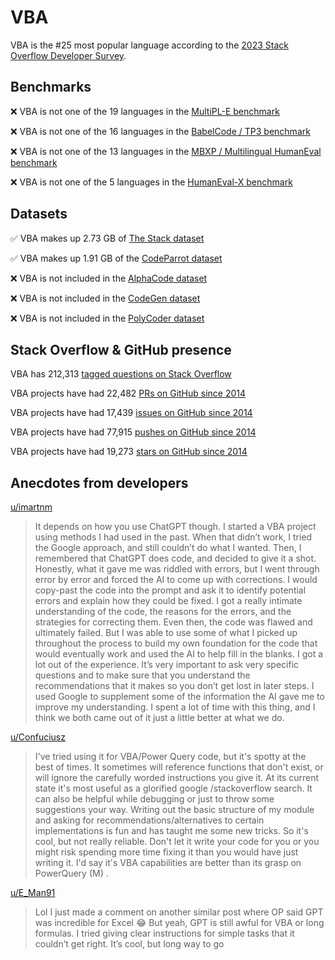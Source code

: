 # VBA

VBA is the #25 most popular language according to the [2023 Stack Overflow Developer Survey](https://survey.stackoverflow.co/2023/#section-most-popular-technologies-programming-scripting-and-markup-languages).

## Benchmarks

❌ VBA is not one of the 19 languages in the [MultiPL-E benchmark](https://blog.pearai.dev/an-introduction-to-code-llm-benchmarks-for-software-engineers/#:~:text=couple%20notable%20mentions-,4.%20MultiPL%2DE,-Creator%3A%20Northeastern)

❌ VBA is not one of the 16 languages in the [BabelCode / TP3 benchmark](https://blog.pearai.dev/an-introduction-to-code-llm-benchmarks-for-software-engineers/#:~:text=amazon%2Dscience/mxeval-,12.%20BabelCode%20/%20TP3,-Creator%3A%20Google)

❌ VBA is not one of the 13 languages in the [MBXP / Multilingual HumanEval benchmark](https://blog.pearai.dev/an-introduction-to-code-llm-benchmarks-for-software-engineers/#:~:text=11.%20MBXP%20/%20Multilingual%20HumanEval)

❌ VBA is not one of the 5 languages in the [HumanEval-X benchmark](https://blog.pearai.dev/an-introduction-to-code-llm-benchmarks-for-software-engineers/#:~:text=Some%20multilingual%C2%A0benchmarks-,10.%20HumanEval%2DX,-Creator%3A%20Tsinghua)

## Datasets

✅ VBA makes up 2.73 GB of [The Stack dataset](https://arxiv.org/abs/2211.15533)

✅ VBA makes up 1.91 GB of the [CodeParrot dataset](https://huggingface.co/datasets/codeparrot/github-code)

❌ VBA is not included in the [AlphaCode dataset](https://arxiv.org/abs/2203.07814)

❌ VBA is not included in the [CodeGen dataset](https://arxiv.org/abs/2203.13474)

❌ VBA is not included in the [PolyCoder dataset](https://arxiv.org/abs/2202.13169)

## Stack Overflow & GitHub presence

VBA has 212,313 [tagged questions on Stack Overflow](https://stackoverflow.com/tags)

VBA projects have had 22,482 [PRs on GitHub since 2014](https://madnight.github.io/githut/#/pull_requests/2023/3)

VBA projects have had 17,439 [issues on GitHub since 2014](https://madnight.github.io/githut/#/issues/2023/3)

VBA projects have had 77,915 [pushes on GitHub since 2014](https://madnight.github.io/githut/#/pushes/2023/3)

VBA projects have had 19,273 [stars on GitHub since 2014](https://madnight.github.io/githut/#/stars/2023/3)

## Anecdotes from developers

[u/imartnm](https://www.reddit.com/r/vba/comments/108zy8k/comment/j3zcukr/?utm_source=share&utm_medium=web2x&context=3)
> It depends on how you use ChatGPT though. I started a VBA project using methods I had used in the past. When that didn’t work, I tried the Google approach, and still couldn’t do what I wanted. Then, I remembered that ChatGPT does code, and decided to give it a shot. Honestly, what it gave me was riddled with errors, but I went through error by error and forced the AI to come up with corrections. I would copy-past the code into the prompt and ask it to identify potential errors and explain how they could be fixed. I got a really intimate understanding of the code, the reasons for the errors, and the strategies for correcting them. Even then, the code was flawed and ultimately failed. But I was able to use some of what I picked up throughout the process to build my own foundation for the code that would eventually work and used the AI to help fill in the blanks. I got a lot out of the experience. It’s very important to ask very specific questions and to make sure that you understand the recommendations that it makes so you don’t get lost in later steps. I used Google to supplement some of the information the AI gave me to improve my understanding. I spent a lot of time with this thing, and I think we both came out of it just a little better at what we do.

[u/Confuciusz](https://www.reddit.com/r/vba/comments/108zy8k/comment/j3wn54u/?utm_source=share&utm_medium=web2x&context=3)
> I've tried using it for VBA/Power Query code, but it's spotty at the best of times. It sometimes will reference functions that don't exist, or will ignore the carefully worded instructions you give it. At its current state it's most useful as a glorified google /stackoverflow search. It can also be helpful while debugging or just to throw some suggestions your way. Writing out the basic structure of my module and asking for recommendations/alternatives to certain implementations is fun and has taught me some new tricks. So it's cool, but not really reliable. Don't let it write your code for you or you might risk spending more time fixing it than you would have just writing it. I'd say it's VBA capabilities are better than its grasp on PowerQuery (M) .

[u/E_Man91](https://www.reddit.com/r/vba/comments/123zuo6/comment/je3ixwy/?utm_source=share&utm_medium=web2x&context=3)
> Lol I just made a comment on another similar post where OP said GPT was incredible for Excel 😂 But yeah, GPT is still awful for VBA or long formulas. I tried giving clear instructions for simple tasks that it couldn’t get right. It’s cool, but long way to go